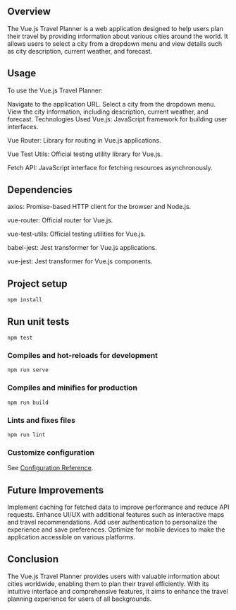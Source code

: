 ## Overview
The Vue.js Travel Planner is a web application designed to help users plan their travel by providing information about various cities around the world. It allows users to select a city from a dropdown menu and view details such as city description, current weather, and forecast.

## Usage
To use the Vue.js Travel Planner:

Navigate to the application URL.
Select a city from the dropdown menu.
View the city information, including description, current weather, and forecast.
Technologies Used
Vue.js: JavaScript framework for building user interfaces.

Vue Router: Library for routing in Vue.js applications.

Vue Test Utils: Official testing utility library for Vue.js.

Fetch API: JavaScript interface for fetching resources asynchronously.

## Dependencies
axios: Promise-based HTTP client for the browser and Node.js.

vue-router: Official router for Vue.js.

vue-test-utils: Official testing utilities for Vue.js.

babel-jest: Jest transformer for Vue.js applications.

vue-jest: Jest transformer for Vue.js components.

## Project setup
```
npm install
```

## Run unit tests
```
npm test
```

### Compiles and hot-reloads for development
```
npm run serve
```

### Compiles and minifies for production
```
npm run build
```

### Lints and fixes files
```
npm run lint
```

### Customize configuration
See [Configuration Reference](https://cli.vuejs.org/config/).

## Future Improvements
Implement caching for fetched data to improve performance and reduce API requests.
Enhance UI/UX with additional features such as interactive maps and travel recommendations.
Add user authentication to personalize the experience and save preferences.
Optimize for mobile devices to make the application accessible on various platforms.
## Conclusion
The Vue.js Travel Planner provides users with valuable information about cities worldwide, enabling them to plan their travel efficiently. With its intuitive interface and comprehensive features, it aims to enhance the travel planning experience for users of all backgrounds.
